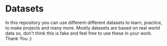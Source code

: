 # Datasets
In this repository you can use different-different datasets to learn, practice, to make projects and many more. Mostly datasets are based on real world data so, don't think this is fake and feel free to use these in your work. Thank You :)
